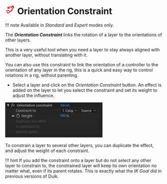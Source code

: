 # ![Constraints Icon](img/duik-icons/orientationconstraint-icon-r.png) Orientation Constraint

!!! note
    Available in _Standard_ and _Expert_ modes only.
    
The ***Orientation Constraint*** links the rotation of a layer to the orientations of other layers.

This is a very useful tool when you need a layer to stay always aligned with another layer, without translating with it.

You can also use this constraint to link the orientation of a controller to the orientation of any layer in the rig, this is a quick and easy way to control rotations in a rig, without parenting.

- Select a layer and click on the *Orientation Constraint* button.
An effect is added on the layer to let you select the constraint and set its weight to adjust the influence.

![](img/duik-screenshots/S-Rigging/S-Rigging-Links&Constraints/OrientationConstraint-effect.PNG)

To constrain a layer to several other layers, you can duplicate the effect, and adjust the weight of each constraint.

!!! hint
    If you add the constraint onto a layer but do not select any other layer to constrain to, the constrained layer will keep its own orientation no matter what, even if its parent rotates. This is exactly what the *IK Goal* did in previous versions of Duik.
